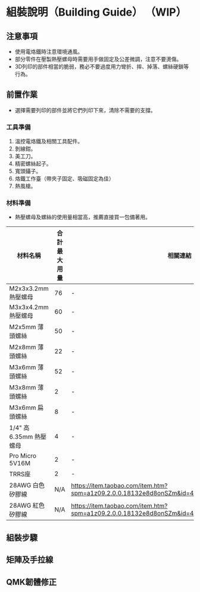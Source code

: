 # 組裝說明（Building Guide） （WIP）

## 注意事項

- 使用電烙鐵時注意環境通風。
- 部分零件在壓製熱壓螺母時需要用手做固定及公差微調，注意不要燙傷。
- 3D列印的部件相當的脆弱，務必不要過度用力彎折、摔、掉落、螺絲硬鎖等行為。

## 前置作業

- 選擇需要列印的部件並將它們列印下來，清除不需要的支撐。

### 工具準備

1. 溫控電烙鐵及相關工具配件。
2. 剝線鉗。
3. 美工刀。
4. 精密螺絲起子。
5. 寬頭鑷子。
6. 烙鐵工作臺（帶夾子固定、吸磁固定為佳）
7. 熱風槍。

### 材料準備

- 熱壓螺母及螺絲的使用量相當高，推薦直接買一包備著用。

| 材料名稱 | 合計最大用量 | 相關連結 |
| -------- | ---- | ------ |
| M2x3x3.2mm 熱壓螺母 | 76 | - |
| M3x3x4.2mm 熱壓螺母 | 60 | - |
| M2x5mm 薄頭螺絲 | 50 | - |
| M2x8mm 薄頭螺絲 | 22 | - |
| M3x6mm 薄頭螺絲 | 52 | - |
| M3x8mm 薄頭螺絲 | 2 | - |
| M3x6mm 扁頭螺絲 | 8 | - |
| 1/4" 高6.35mm 熱壓螺母 | 4 | - |
| Pro Micro 5V16M | 2 | - |
| TRRS座 | 2 | - |
| 28AWG 白色矽膠線 | N/A | https://item.taobao.com/item.htm?spm=a1z09.2.0.0.18132e8d8onSZm&id=45709657945&_u=n3lhas114d82 |
| 28AWG 紅色矽膠線 | N/A | https://item.taobao.com/item.htm?spm=a1z09.2.0.0.18132e8d8onSZm&id=45709657945&_u=n3lhas114d82 |


## 組裝步驟



## 矩陣及手拉線



## QMK韌體修正
